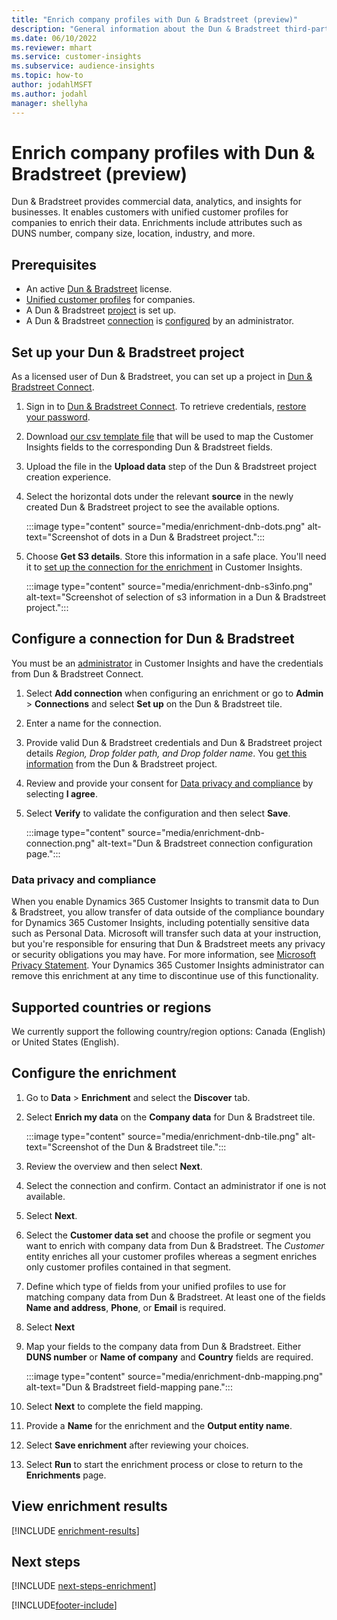 ```yaml
---
title: "Enrich company profiles with Dun & Bradstreet (preview)"
description: "General information about the Dun & Bradstreet third-party enrichment."
ms.date: 06/10/2022
ms.reviewer: mhart
ms.service: customer-insights
ms.subservice: audience-insights
ms.topic: how-to
author: jodahlMSFT
ms.author: jodahl
manager: shellyha
---
```


# Enrich company profiles with Dun & Bradstreet (preview)

Dun & Bradstreet provides commercial data, analytics, and insights for businesses. It enables customers with unified customer profiles for companies to enrich their data. Enrichments include attributes such as DUNS number, company size, location, industry, and more.

## Prerequisites

- An active [Dun & Bradstreet](https://www.dnb.com/marketing/media/give-your-data-a-boost.html?source=microsoft_audience_insights) license.
- [Unified customer profiles](customer-profiles.md) for companies.
- A Dun & Bradstreet [project](#set-up-your-dun--bradstreet-project) is set up.
- A Dun & Bradstreet [connection](connections.md) is  [configured](#configure-a-connection-for-dun--bradstreet) by an administrator.

## Set up your Dun & Bradstreet project

As a licensed user of Dun & Bradstreet, you can set up a project in [Dun & Bradstreet Connect](https://connect.dnb.com?lead_source=microsoft_audienceinsights).

1. Sign in to [Dun & Bradstreet Connect](https://connect.dnb.com?lead_source=microsoft_audienceinsights). To retrieve credentials, [restore your password](https://sso.dnb.com/signin/forgot-password?lead_source=microsoft_audienceinsights).

1. Download [our csv template file](https://c360devenrichment.blob.core.windows.net/mapping/DnBCIdatamapping.csv) that will be used to map the Customer Insights fields to the corresponding Dun & Bradstreet fields.

1. Upload the file in the **Upload data** step of the Dun & Bradstreet project creation experience.

1. Select the horizontal dots under the relevant **source** in the newly created Dun & Bradstreet project to see the available options.

   :::image type="content" source="media/enrichment-dnb-dots.png" alt-text="Screenshot of dots in a Dun & Bradstreet project.":::

1. Choose **Get S3 details**. Store this information in a safe place. You'll need it to [set up the connection for the enrichment](#configure-a-connection-for-dun--bradstreet) in Customer Insights.

   :::image type="content" source="media/enrichment-dnb-s3info.png" alt-text="Screenshot of selection of s3 information in a Dun & Bradstreet project.":::

## Configure a connection for Dun & Bradstreet

You must be an [administrator](permissions.md#admin) in Customer Insights and have the credentials from Dun & Bradstreet Connect.

1. Select **Add connection** when configuring an enrichment or go to **Admin** > **Connections** and select **Set up** on the Dun & Bradstreet tile.

1. Enter a name for the connection.

1. Provide valid Dun & Bradstreet credentials and Dun & Bradstreet project details *Region, Drop folder path, and Drop folder name*. You [get this information](#set-up-your-dun--bradstreet-project) from the Dun & Bradstreet project.

1. Review and provide your consent for [Data privacy and compliance](#data-privacy-and-compliance) by selecting **I agree**.

1. Select **Verify** to validate the configuration and then select **Save**.

   :::image type="content" source="media/enrichment-dnb-connection.png" alt-text="Dun & Bradstreet connection configuration page.":::

### Data privacy and compliance

When you enable Dynamics 365 Customer Insights to transmit data to Dun & Bradstreet, you allow transfer of data outside of the compliance boundary for Dynamics 365 Customer Insights, including potentially sensitive data such as Personal Data. Microsoft will transfer such data at your instruction, but you're responsible for ensuring that Dun & Bradstreet meets any privacy or security obligations you may have. For more information, see [Microsoft Privacy Statement](https://go.microsoft.com/fwlink/?linkid=396732).
Your Dynamics 365 Customer Insights administrator can remove this enrichment at any time to discontinue use of this functionality.

## Supported countries or regions

We currently support the following country/region options: Canada (English) or United States (English).

## Configure the enrichment

1. Go to **Data** > **Enrichment** and select the **Discover** tab.

1. Select **Enrich my data** on the **Company data** for Dun & Bradstreet tile.

   :::image type="content" source="media/enrichment-dnb-tile.png" alt-text="Screenshot of the Dun & Bradstreet tile.":::

1. Review the overview and then select **Next**.

1. Select the connection and confirm. Contact an administrator if one is not available.

1. Select **Next**.

1. Select the **Customer data set** and choose the profile or segment you want to enrich with company data from Dun & Bradstreet. The *Customer* entity enriches all your customer profiles whereas a segment enriches only customer profiles contained in that segment.

1. Define which type of fields from your unified profiles to use for matching company data from Dun & Bradstreet. At least one of the fields **Name and address**, **Phone**, or **Email** is required.

1. Select **Next**

1. Map your fields to the company data from Dun & Bradstreet. Either **DUNS number** or **Name of company** and **Country** fields are required.

      :::image type="content" source="media/enrichment-dnb-mapping.png" alt-text="Dun & Bradstreet field-mapping pane.":::

1. Select **Next** to complete the field mapping.

1. Provide a **Name** for the enrichment and the **Output entity name**.

1. Select **Save enrichment** after reviewing your choices.

1. Select **Run** to start the enrichment process or close to return to the **Enrichments** page.

## View enrichment results

[!INCLUDE [enrichment-results](includes/enrichment-results.md)]

## Next steps

[!INCLUDE [next-steps-enrichment](includes/next-steps-enrichment.md)]

[!INCLUDE[footer-include](includes/footer-banner.md)]
